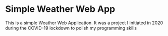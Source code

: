 # Simple Weather Web App
This is a simple Weather Web Application. It was a project I initiated in 2020 during the COVID-19 lockdown to polish my programming skills
